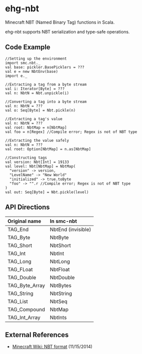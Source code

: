 ehg-nbt
===

Minecraft NBT (Named Binary Tag) functions in Scala.

ehg-nbt supports NBT serialization and type-safe operations.

Code Example
---

	//Setting up the environment
	import smc.nbt._
	val base: pickler.BasePicklers = ???
	val e = new NbtEnv(base)
	import e._

	//Extracting a tag from a byte stream
	val i: Iterator[Byte] = ???
	val n: NbtN = Nbt.unpickle(i)

	//Converting a tag into a byte stream
	val n: NbtN = ???
	val o: Seq[Byte] = Nbt.pickle(n)

	//Extracting a tag's value
	val n: NbtN = ???
	val root: NbtMap = n[NbtMap]
	val foo = n[Regex] //Compile error; Regex is not of NBT type

	//Extracting the value safely
	val n: NbtN = ???
	val root: Option[NbtMap] = n.as[NbtMap]

	//Constructing tags
	val version: Nbt[Int] = 19133
	val level: Nbt[NbtMap] = NbtMap(
	  "version" -> version,
	  "LevelName" -> "New World"
	  "initialized" -> true.toByte
	  "foo" -> "".r //Compile error; Regex is not of NBT type
	)
	val out: Seq[Byte] = Nbt.pickle(level)

API Directions
---

|Original name|In smc-nbt|
|:--|:--|
|TAG_End|NbtEnd (invisible)|
|TAG_Byte|NbtByte|
|TAG_Short|NbtShort|
|TAG_Int|NbtInt|
|TAG_Long|NbtLong|
|TAG_FLoat|NbtFloat|
|TAG_Double|NbtDouble|
|TAG_Byte_Array|NbtBytes|
|TAG_String|NbtString|
|TAG_List|NbtSeq|
|TAG_Compound|NbtMap|
|TAG_Int_Array|NbtInts|

External References
---

- [Minecraft Wiki: NBT format](http://minecraft.gamepedia.com/NBT_format) (11/15/2014)
